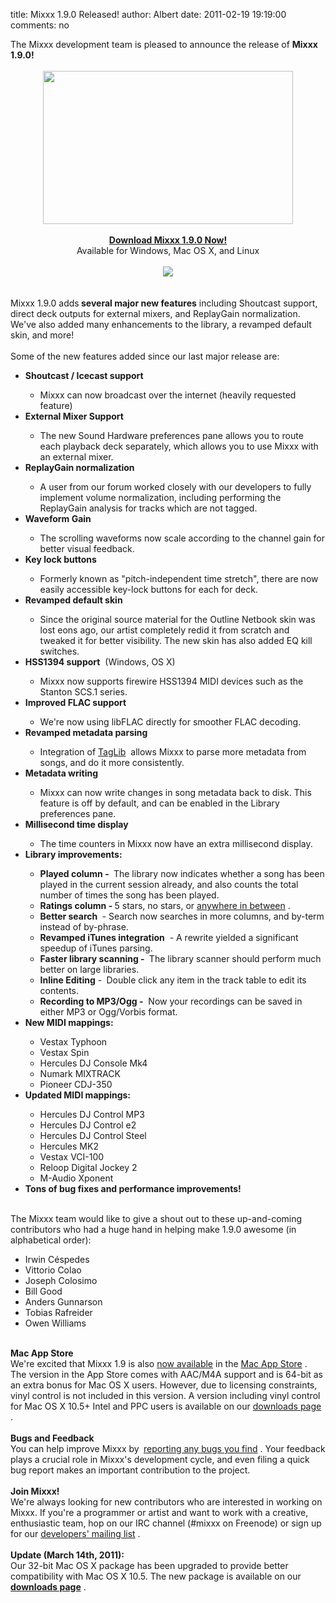 title: Mixxx 1.9.0 Released!
author: Albert
date: 2011-02-19 19:19:00
comments: no

<div style="margin-bottom: 0px; margin-left: 0px; margin-right: 0px; margin-top: 0px;">The Mixxx development team is pleased to announce the release of&nbsp;<b>Mixxx 1.9.0!</b>
</div>
<div style="margin-bottom: 0px; margin-left: 0px; margin-right: 0px; margin-top: 0px;"><br />
</div>
<div class="separator" style="clear: both; margin-bottom: 0px; margin-left: 0px; margin-right: 0px; margin-top: 0px; text-align: center;"><a href="{% static '/static/images/news/Picture-12.png' %}" imageanchor="1" style="margin-left: 1em; margin-right: 1em;"><img border="0" src="{% static '/static/images/news/Picture-12.png' %}" height="245" style="cursor: move;" width="400" />
</a>
</div>
<div class="separator" style="clear: both; margin-bottom: 0px; margin-left: 0px; margin-right: 0px; margin-top: 0px; text-align: center;"><br />
</div>
<div class="separator" style="clear: both; margin-bottom: 0px; margin-left: 0px; margin-right: 0px; margin-top: 0px; text-align: center;"><b><a href="http://www.mixxx.org/download/">Download Mixxx 1.9.0 Now!</a>
</b>
</div>
<div class="separator" style="clear: both; margin-bottom: 0px; margin-left: 0px; margin-right: 0px; margin-top: 0px; text-align: center;">Available for Windows, Mac OS X, and Linux</div>
<div class="separator" style="clear: both; margin-bottom: 0px; margin-left: 0px; margin-right: 0px; margin-top: 0px; text-align: center;"><br />
</div>
<div class="separator" style="clear: both; text-align: center;"><a href="http://itunes.apple.com/us/app/mixxx/id413756578?mt=12&amp;ls=1" imageanchor="1" style="margin-left: 1em; margin-right: 1em;"><img border="0" src="{% static '/static/images/news/available-on-mac-app-store-mixxxblog.png' %}" />
</a>
</div>
<div class="separator" style="clear: both; text-align: center;"><br />
</div>
<div class="separator" style="clear: both; margin-bottom: 0px; margin-left: 0px; margin-right: 0px; margin-top: 0px; text-align: center;"><br />
</div>
<div style="margin-bottom: 0px; margin-left: 0px; margin-right: 0px; margin-top: 0px;">Mixxx 1.9.0 adds<b> several major new features</b>
 including Shoutcast support, direct deck outputs for external mixers, and ReplayGain normalization. We've also added many enhancements to the library, a revamped default skin, and more!&nbsp;</div>
<div><div style="margin-bottom: 0px; margin-left: 0px; margin-right: 0px; margin-top: 0px;"><br />
</div>
<div style="margin-bottom: 0px; margin-left: 0px; margin-right: 0px; margin-top: 0px;">Some of the new features added since our last major release are:</div>
<ul><li><b>Shoutcast / Icecast support</b>
</li>
<ul><li>Mixxx can now broadcast over the internet (heavily requested feature)</li>
</ul>
<li><b>External Mixer Support</b>
</li>
<ul><li>The new Sound Hardware preferences pane allows you to route each playback deck separately, which allows you to use Mixxx with an external mixer.</li>
</ul>
<li><b>ReplayGain normalization</b>
</li>
<ul><li>A user from our forum worked closely with our developers to fully implement volume normalization, including performing the ReplayGain analysis for tracks which are not tagged.</li>
</ul>
<li><b>Waveform Gain</b>
</li>
<ul><li>The scrolling waveforms now scale according to the channel gain for better visual feedback.</li>
</ul>
<li><b>Key lock buttons</b>
</li>
<ul><li>Formerly known as "pitch-independent time stretch", there are now easily accessible key-lock buttons for each for deck.</li>
</ul>
<li><b>Revamped default skin</b>
</li>
<ul><li>Since the original source material for the Outline Netbook skin was lost eons ago, our artist completely redid it from scratch and tweaked it for better visibility. The new skin has also added EQ kill switches.</li>
</ul>
<li><b>HSS1394 support</b>
&nbsp;(Windows, OS X)</li>
<ul><li>Mixxx now supports firewire HSS1394 MIDI devices such as the Stanton SCS.1 series.</li>
</ul>
<li><b>Improved FLAC support</b>
</li>
<ul><li>We're now using libFLAC directly for smoother FLAC decoding.</li>
</ul>
<li><b>Revamped metadata parsing</b>
</li>
<ul><li>Integration of&nbsp;<a href="http://developer.kde.org/~wheeler/taglib.html">TagLib</a>
&nbsp;allows Mixxx to parse more metadata from songs, and do it more consistently.</li>
</ul>
<li><b>Metadata writing</b>
</li>
<ul><li>Mixxx can now write changes in song metadata back to disk. This feature is off by default, and can be enabled in the Library preferences pane.</li>
</ul>
<li><b>Millisecond time display</b>
</li>
<ul><li>The time counters in Mixxx now have an extra millisecond display.</li>
</ul>
<li><b>Library improvements:</b>
</li>
<ul><li><b>Played column -&nbsp;</b>
The library now indicates whether a song has been played in the current session already, and also counts the total number of times the song has been played.</li>
<li><b>Ratings column - </b>
5&nbsp;stars, no stars, or&nbsp;<a href="http://www.mail-archive.com/mixxx-devel@lists.sourceforge.net/msg03273.html">anywhere in between</a>
.</li>
<li><b>Better search&nbsp;</b>
- Search now searches in more columns, and by-term instead of by-phrase.</li>
<li><b>Revamped iTunes integration</b>
&nbsp;- A rewrite yielded a significant speedup of iTunes parsing.</li>
<li><b>Faster library scanning -&nbsp;</b>
The library scanner should perform much better on large libraries.</li>
<li><b>Inline Editing</b>
 -<b>&nbsp;</b>
Double click any item in the track table to edit its contents.</li>
<li><b>Recording to MP3/Ogg -</b>
&nbsp;Now your recordings can be saved in either MP3 or Ogg/Vorbis format.</li>
</ul>
<li><b>New MIDI mappings:</b>
</li>
<ul><li>Vestax Typhoon</li>
<li>Vestax&nbsp;Spin</li>
<li>Hercules DJ Console Mk4</li>
<li>Numark MIXTRACK</li>
<li>Pioneer CDJ-350</li>
</ul>
<li><b>Updated MIDI mappings:</b>
</li>
<ul><li>Hercules DJ Control MP3</li>
<li>Hercules DJ Control e2</li>
<li>Hercules DJ Control Steel</li>
<li>Hercules MK2</li>
<li>Vestax VCI-100</li>
<li>Reloop Digital Jockey 2</li>
<li>M-Audio Xponent</li>
</ul>
<li><b>Tons of bug fixes and performance improvements!</b>
</li>
</ul>
<div><div style="margin-bottom: 0px; margin-left: 0px; margin-right: 0px; margin-top: 0px;"><br />
</div>
</div>
<div><div style="margin-bottom: 0px; margin-left: 0px; margin-right: 0px; margin-top: 0px;">The Mixxx team would like to give a shout out to these up-and-coming contributors who had a huge hand in helping make 1.9.0 awesome (in alphabetical order):</div>
</div>
<div><ul><li>Irwin Céspedes</li>
<li>Vittorio Colao</li>
<li>Joseph Colosimo</li>
<li>Bill Good</li>
<li>Anders Gunnarson</li>
<li>Tobias Rafreider</li>
<li>Owen Williams</li>
</ul>
</div>
<div><div><div><div class="separator" style="clear: both; margin-bottom: 0px; margin-left: 0px; margin-right: 0px; margin-top: 0px; text-align: left;"><br />
</div>
<div class="separator" style="clear: both; margin-bottom: 0px; margin-left: 0px; margin-right: 0px; margin-top: 0px; text-align: left;"><b>Mac App Store</b>
</div>
<div class="separator" style="clear: both; margin-bottom: 0px; margin-left: 0px; margin-right: 0px; margin-top: 0px; text-align: left;">We're excited that Mixxx 1.9 is also <a href="{% url '/news/2011-02-20-mixxx-19-now-available-in-mac-app-store.html' %}">now available</a>
 in the <a href="http://itunes.apple.com/us/app/mixxx/id413756578?mt=12&amp;ls=1">Mac App Store</a>
. The version in the App Store comes with AAC/M4A support and is 64-bit as an extra bonus for Mac OS X users. However, due to licensing constraints, vinyl control is not included in this version. A version including vinyl control for Mac OS X 10.5+ Intel and PPC users is available on our <a href="http://www.mixxx.org/download.php">downloads page</a>
.</div>
<div class="separator" style="clear: both; margin-bottom: 0px; margin-left: 0px; margin-right: 0px; margin-top: 0px; text-align: left;"><br />
</div>
</div>
</div>
</div>
<div><div style="margin-bottom: 0px; margin-left: 0px; margin-right: 0px; margin-top: 0px;"><b></b>
</div>
<div style="margin-bottom: 0px; margin-left: 0px; margin-right: 0px; margin-top: 0px;"><b>Bugs and Feedback</b>
</div>
</div>
<div><div style="margin-bottom: 0px; margin-left: 0px; margin-right: 0px; margin-top: 0px;"><b><span class="Apple-style-span" style="font-weight: normal;"><b><span class="Apple-style-span" style="font-weight: normal;">You can help improve Mixxx by&nbsp;</span>
<span class="Apple-style-span" style="font-weight: normal;"><a href="https://bugs.launchpad.net/mixxx/+filebug">reporting any bugs you find</a>
</span>
<span class="Apple-style-span" style="font-weight: normal;">. Your feedback plays a crucial role in Mixxx's development cycle, and even filing a quick bug report makes an important contribution to the project.</span>
</b>
</span>
</b>
</div>
</div>
<div><div style="margin-bottom: 0px; margin-left: 0px; margin-right: 0px; margin-top: 0px;"><b><span class="Apple-style-span" style="font-weight: normal;"><br />
</span>
</b>
</div>
</div>
<div style="margin-bottom: 0px; margin-left: 0px; margin-right: 0px; margin-top: 0px;"><b>Join Mixxx!</b>
</div>
<div><div style="margin-bottom: 0px; margin-left: 0px; margin-right: 0px; margin-top: 0px;">We're always looking for new contributors who are interested in working on Mixxx. If you're a programmer or artist and want to work with a creative, enthusiastic team, hop on our IRC channel (#mixxx on Freenode) or sign up for our&nbsp;<a href="https://lists.sourceforge.net/lists/listinfo/mixxx-devel">developers' mailing list</a>
.</div>
</div>
<div style="margin-bottom: 0px; margin-left: 0px; margin-right: 0px; margin-top: 0px;"><br />
<b>Update (March 14th, 2011):</b>
<br />
Our 32-bit Mac OS X package has been upgraded to provide better compatibility with Mac OS X 10.5. The new package is available on our <a href="http://www.mixxx.org/download.php" style="font-weight: bold;">downloads page</a>
.</div>
</div>
